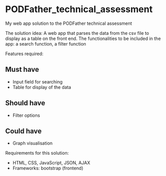 # PODFather_technical_assessment
My web app solution to the PODFather technical assessment


The solution idea:
A web app that parses the data from the csv file to display as a table on the front end.
The functionalities to be included in the app: a search function, a filter function

Features required:
## Must have
- Input field for searching
- Table for display of the data
## Should have
- Filter options
## Could have
- Graph visualisation

Requirements for this solution:
- HTML, CSS, JavaScript, JSON, AJAX
- Frameworks: bootstrap (frontend)
